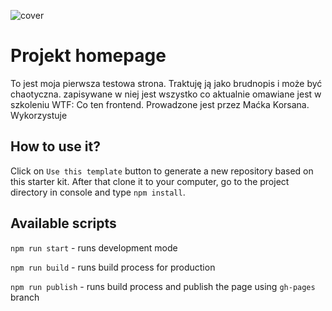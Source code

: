 ![cover](https://cotenfrontend.pl/img/cover.png)

# Projekt homepage 

To jest moja pierwsza testowa strona. Traktuję ją jako brudnopis i może być chaotyczna. zapisywane w niej jest wszystko co aktualnie omawiane jest w szkoleniu WTF: Co ten frontend. Prowadzone jest przez Maćka Korsana. Wykorzystuje 

## How to use it?

Click on `Use this template` button to generate a new repository based on this starter kit. After that clone it to your computer, go to the project directory in console and type `npm install`.

## Available scripts

`npm run start` - runs development mode

`npm run build` - runs build process for production

`npm run publish` - runs build process and publish the page using `gh-pages` branch


